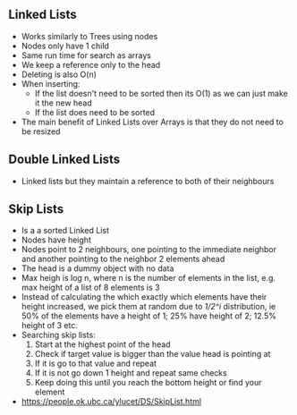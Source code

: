 ﻿## Linked Lists
- Works similarly to Trees using nodes
- Nodes only have 1 child
- Same run time for search as arrays
- We keep a reference only to the head
- Deleting is also O(n)
- When inserting: 
    - If the list doesn't need to be sorted then its O(1) as we can just make it the new head
    - If the list does need to be sorted 
- The main benefit of Linked Lists over Arrays is that they do not need to be resized

## Double Linked Lists
- Linked lists but they maintain a reference to both of their neighbours 

## Skip Lists
- Is a a sorted Linked List
- Nodes have height 
- Nodes point to 2 neighbours, one pointing to the immediate neighbor and another pointing to the neighbor 2 elements ahead
- The head is a dummy object with no data
- Max heigh is log n, where n is the number of elements in the list, e.g. max height of a list of 8 elements is 3
- Instead of calculating the which exactly which elements have their height increased, we pick them at random due to _1/2^i_ distribution, ie 50% of the elements have a height of 1; 25% have height of 2; 12.5% height of 3 etc.
- Searching skip lists:
    1) Start at the highest point of the head
    1) Check if target value is bigger than the value head is pointing at
    1) If it is go to that value and repeat
    1) If it is not go down 1 height and repeat same checks
    1) Keep doing this until you reach the bottom height or find your element
- https://people.ok.ubc.ca/ylucet/DS/SkipList.html